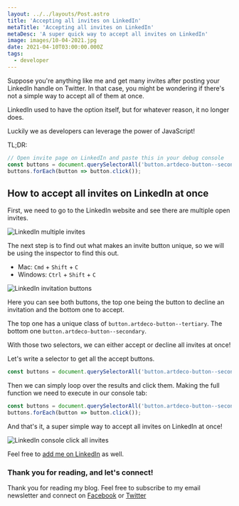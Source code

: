 ```yaml
---
layout: ../../layouts/Post.astro
title: 'Accepting all invites on LinkedIn'
metaTitle: 'Accepting all invites on LinkedIn'
metaDesc: 'A super quick way to accept all invites on LinkedIn'
image: images/10-04-2021.jpg
date: 2021-04-10T03:00:00.000Z
tags:
  - developer
---
```


Suppose you're anything like me and get many invites after posting your LinkedIn handle on Twitter. In that case, you might be wondering if there's not a simple way to accept all of them at once.

LinkedIn used to have the option itself, but for whatever reason, it no longer does.

Luckily we as developers can leverage the power of JavaScript!

TL;DR:

```js
// Open invite page on LinkedIn and paste this in your debug console
const buttons = document.querySelectorAll('button.artdeco-button--secondary');
buttons.forEach(button => button.click());
```

## How to accept all invites on LinkedIn at once

First, we need to go to the LinkedIn website and see there are multiple open invites.

![LinkedIn multiple invites](https://cdn.hashnode.com/res/hashnode/image/upload/v1617687027675/chZI43pls.png)

The next step is to find out what makes an invite button unique, so we will be using the inspector to find this out.

- Mac: `Cmd` + `Shift` + `C`
- Windows: `Ctrl` + `Shift` + `C`

![LinkedIn invitation buttons](https://cdn.hashnode.com/res/hashnode/image/upload/v1617687299054/mkHXNEBSM.png)

Here you can see both buttons, the top one being the button to decline an invitation and the bottom one to accept.

The top one has a unique class of `button.artdeco-button--tertiary`.
The bottom one `button.artdeco-button--secondary`.

With those two selectors, we can either accept or decline all invites at once!

Let's write a selector to get all the accept buttons.

```js
const buttons = document.querySelectorAll('button.artdeco-button--secondary');
```

Then we can simply loop over the results and click them.
Making the full function we need to execute in our console tab:

```js
const buttons = document.querySelectorAll('button.artdeco-button--secondary');
buttons.forEach(button => button.click());
```

And that's it, a super simple way to accept all invites on LinkedIn at once!

![LinkedIn console click all invites](https://cdn.hashnode.com/res/hashnode/image/upload/v1617687547247/rHd5IPOAu.png)

Feel free to [add me on LinkedIn](https://www.linkedin.com/in/chrisbongers/) as well.

### Thank you for reading, and let's connect!

Thank you for reading my blog. Feel free to subscribe to my email newsletter and connect on [Facebook](https://www.facebook.com/DailyDevTipsBlog) or [Twitter](https://twitter.com/DailyDevTips1)
